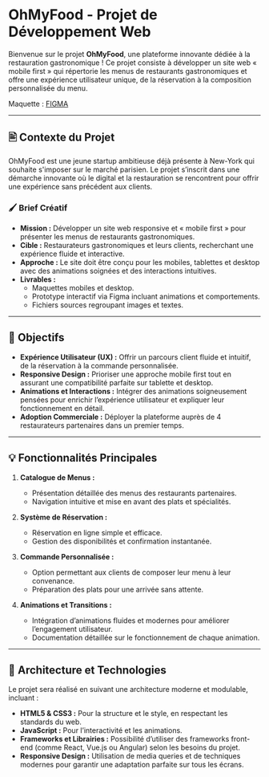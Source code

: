 # OhMyFood - Projet de Développement Web

Bienvenue sur le projet **OhMyFood**, une plateforme innovante dédiée à la restauration gastronomique ! Ce projet consiste à développer un site web « mobile first » qui répertorie les menus de restaurants gastronomiques et offre une expérience utilisateur unique, de la réservation à la composition personnalisée du menu.

Maquette : [FIGMA](https://www.figma.com/design/t4449fzDnwGYmzuwQdu87V/Maquettes-Ohmyfood-(mobile-et-desktop)?node-id=25368-654&t=vaeDDt7W0QlzD4g5-1)

---

## 🖹 Contexte du Projet

OhMyFood est une jeune startup ambitieuse déjà présente à New-York qui souhaite s'imposer sur le marché parisien. Le projet s’inscrit dans une démarche innovante où le digital et la restauration se rencontrent pour offrir une expérience sans précédent aux clients.

### 🖌️ Brief Créatif
- **Mission :** Développer un site web responsive et « mobile first » pour présenter les menus de restaurants gastronomiques.
- **Cible :** Restaurateurs gastronomiques et leurs clients, recherchant une expérience fluide et interactive.
- **Approche :** Le site doit être conçu pour les mobiles, tablettes et desktop avec des animations soignées et des interactions intuitives.
- **Livrables :** 
  - Maquettes mobiles et desktop.
  - Prototype interactif via Figma incluant animations et comportements.
  - Fichiers sources regroupant images et textes.

---

## 📅 Objectifs

- **Expérience Utilisateur (UX) :** Offrir un parcours client fluide et intuitif, de la réservation à la commande personnalisée.
- **Responsive Design :** Prioriser une approche mobile first tout en assurant une compatibilité parfaite sur tablette et desktop.
- **Animations et Interactions :** Intégrer des animations soigneusement pensées pour enrichir l’expérience utilisateur et expliquer leur fonctionnement en détail.
- **Adoption Commerciale :** Déployer la plateforme auprès de 4 restaurateurs partenaires dans un premier temps.

---

## 💡 Fonctionnalités Principales

1. **Catalogue de Menus :**
   - Présentation détaillée des menus des restaurants partenaires.
   - Navigation intuitive et mise en avant des plats et spécialités.

2. **Système de Réservation :**
   - Réservation en ligne simple et efficace.
   - Gestion des disponibilités et confirmation instantanée.

3. **Commande Personnalisée :**
   - Option permettant aux clients de composer leur menu à leur convenance.
   - Préparation des plats pour une arrivée sans attente.

4. **Animations et Transitions :**
   - Intégration d’animations fluides et modernes pour améliorer l’engagement utilisateur.
   - Documentation détaillée sur le fonctionnement de chaque animation.

---

## 📝 Architecture et Technologies

Le projet sera réalisé en suivant une architecture moderne et modulable, incluant :

- **HTML5 & CSS3 :** Pour la structure et le style, en respectant les standards du web.
- **JavaScript :** Pour l’interactivité et les animations.
- **Frameworks et Librairies :** Possibilité d’utiliser des frameworks front-end (comme React, Vue.js ou Angular) selon les besoins du projet.
- **Responsive Design :** Utilisation de media queries et de techniques modernes pour garantir une adaptation parfaite sur tous les écrans.